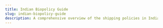 ```yaml
---
title: Indian Biopolicy Guide
slug: indian-biopolicy-guide
description: A comprehensive overview of the shipping policies in India. The kinds of samples in the purview of this policy analysis include Genetically Modified Organisms (GMOs), microorganisms, nucleic acids, proteins and cultures, human samples and Living Modified Organisms (LMOs). We have compared and analysed Import, Export and Domestic shipping policies. Our methodology included a systematic and critical review of the history of shipping policies both within and outside the Indian region over a span of three decades that formed the foundation for our understanding of regulatory bodies as well as facilitate comparison of shipping policies. Finally we also analysed the supply chain model of vaccines to get a birds eye view of policy relaxations given ensuring their rapid movement which guided our recommendations to facilitate better implementation.
---
```

